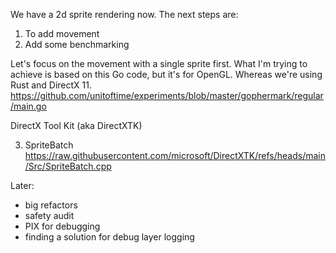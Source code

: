 We have a 2d sprite rendering now. The next steps are:

1. To add movement
2. Add some benchmarking

Let's focus on the movement with a single sprite first. What I'm trying to achieve is based on this Go code, but it's for OpenGL. Whereas we're using Rust and DirectX 11.
https://github.com/unitoftime/experiments/blob/master/gophermark/regular/main.go

DirectX Tool Kit (aka DirectXTK)

3. SpriteBatch
https://raw.githubusercontent.com/microsoft/DirectXTK/refs/heads/main/Src/SpriteBatch.cpp

Later:
* big refactors
* safety audit
* PIX for debugging
* finding a solution for debug layer logging
